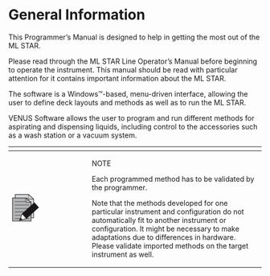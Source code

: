 # General Information

This Programmer’s Manual is designed to help in getting the most out of the ML STAR.

Please read through the ML STAR  Line  Operator’s  Manual before beginning to operate the instrument. This manual should be read with particular attention for it contains important information about the ML STAR.

The software is a Windows™-based, menu-driven interface, allowing the user to define deck layouts and methods as well as to run the ML STAR.

VENUS Software allows the user to program and run different methods for aspirating and dispensing liquids, including control to the accessories such as a wash station or a vacuum system.

<table data-header-hidden><thead><tr><th width="145"></th><th></th></tr></thead><tbody><tr><td><img src=".gitbook/assets/image (1).png" alt="" data-size="original"></td><td><p>NOTE</p><p>Each programmed method has to be validated by the programmer.</p><p>Note that the methods developed for one particular instrument and configuration do not automatically fit to another instrument or configuration. It might be necessary to make adaptations due to differences in hardware. Please validate imported methods on the target instrument as well.</p></td></tr></tbody></table>
